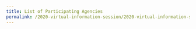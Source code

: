 ```yaml
---
title: List of Participating Agencies
permalink: /2020-virtual-information-session/2020-virtual-information-session/
---
```

